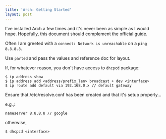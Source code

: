 ```yaml
---
title: 'Arch: Getting Started'
layout: post
---
```


I've installed Arch a few times and it's never been as simple as I would hope. Hopefully, this document should complement the official guide.

Often I am greeted with a `connect: Network is unreachable` on a `ping 8.8.8.8`.

Use `parted` and pass the values and reference doc for layout.

If, for whatever reason, you don't have access to `dhcpcd` package: 

```
$ ip address show 
$ ip address add <address/prefix_len> broadcast + dev <interface>
$ ip route add default via 192.168.0.x // default gateway 
```

Ensure that /etc/resolve.conf has been created and that it's setup properly...

e.g.,:

```
nameserver 8.8.8.8 // google
```


otherwise,

```
$ dhcpcd <interface> 
```



